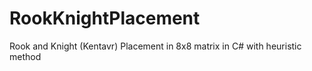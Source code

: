 # RookKnightPlacement
Rook and Knight (Kentavr) Placement in 8x8 matrix in C# with heuristic method
